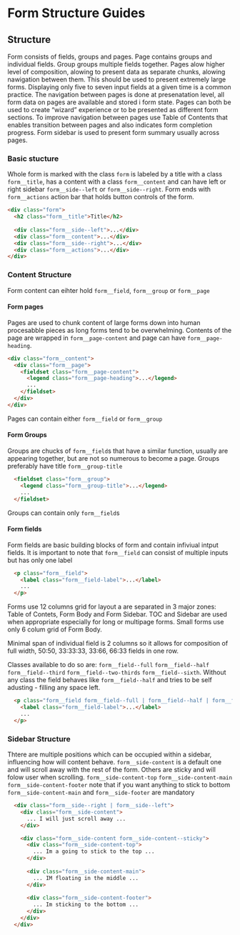 # Form Structure Guides

## Structure
Form consists of fields, groups and pages. Page contains groups and individual fields. Group groups multiple fields together.
Pages alow higher level of composition, alowing to present data as separate chunks, alowing nawigation between them. This should be used to present extremely large forms. 
Displaying only five to seven input fields at a given time is a common practice.  The navigation between pages is done at presenatation level, all form data on pages are available and stored i form state. Pages can both be used to create “wizard” experience or to be presented as different form sections.
To improve navigation between pages use Table of Contents that enables transition between pages and also indicates form completion progress.
Form sidebar is used to present form summary usually across pages.

### Basic stucture
Whole form is marked with the class `form` is labeled by a title with a class `form__title`, has a content with a class `form__content` and can have left or right sidebar `form__side--left` or `form__side--right`. Form ends with `form__actions` action bar that holds button controls of the form. 

```html
<div class="form">
  <h2 class="form__title">Title</h2>
  
  <div class="form__side--left">...</div>
  <div class="form__content">...</div>
  <div class="form__side--right">...</div>
  <div class="form__actions">...</div>
</div>
```

### Content Structure
Form content can eihter hold `form__field`, `form__group` or `form__page`

#### Form pages
Pages are used to chunk content of large forms down into human procesabble pieces as long forms tend to be overwhelming. Contents of the page are wrapped in `form__page-content` and page can have `form__page-heading`.

```html
<div class="form__content">
  <div class="form__page">
    <fieldset class="form__page-content">
      <legend class="form__page-heading">...</legend>
      ...
    </fieldset>
  </div>
</div>
```

Pages can contain either `form__field` or `form__group`

#### Form Groups
Groups are chucks of `form__field`s that have a similar function, usually are appearing together, but are not so numerous to become a page. Groups preferably have title `form__group-title`

```html
  <fieldset class="form__group">
    <legend class="form__group-title">...</legend>
    ...
  </fieldset>
```

Groups can contain only `form__field`s

#### Form fields
Form fields are basic building blocks of form and contain infiviual intput fields. It is important to note that `form__field` can consist of multiple inputs but has only one label

```html
  <p class="form__field">
    <label class="form__field-label">...</label>
    ...
  </p>
```

Forms use 12 columns grid for layout a are separated in 3 major zones: Table of Contets, Form Body and Form Sidebar. TOC and Sidebar are used when 
appropriate especially for long or multipage forms. Small forms use only 6 colum grid of Form Body.

Minimal span of individual field is 2 columns so it allows for composition of full width, 50:50, 33:33:33, 33:66, 66:33  fields in one row.

Classes available to do so are: `form__field--full` `form__field--half` `form__field--third` `form__field--two-thirds` `form__field--sixth`. Without any class the field behaves like `form__field--half` and tries to be self adusting - filling any space left.

```html
  <p class="form__field form__field--full | form__field--half | form__field--third | ....">
    <label class="form__field-label">...</label>
    ...
  </p>
```

### Sidebar Structure
Thtere are multiple positions which can be occupied within a sidebar, influencing how will content behave. `form__side-content` is a default one and will scroll away with the rest of the form. Others are sticky and will folow user when scrolling. `form__side-content-top` `form__side-content-main` `form__side-content-footer` note that if you want anything to stick to bottom `form__side-content-main` and `form__side-footer` are mandatory

```html
  <div class="form__side--right | form__side--left"> 
    <div class="form__side-content">
      ... I will just scroll away ...
    </div>

    <div class="form__side-content form__side-content--sticky">
      <div class="form__side-content-top">
        ... Im a going to stick to the top ...
      </div>
      
      <div class="form__side-content-main">
        ... IM floating in the middle ...
      </div>
      
      <div class="form__side-content-footer">
        ... Im sticking to the bottom ...
      </div>
    </div>
  </div>
```
